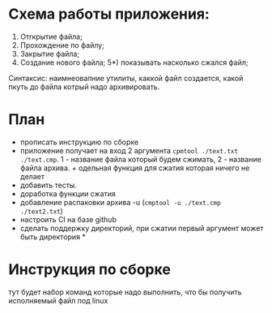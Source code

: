 # Схема работы приложения:
1) Отrкрытие файла;
2) Прохождение по файлу;
3) Закрытие файла;
4) Создание нового файла;
5*) показывать насколько сжался файл; 

Синтаксис: наимнеовапние утилиты, каккой файл создается, какой пкуть до файла котрый надо архивировать. 

# План

- прописать инструкцию по сборке
- приложение получает на вход 2 аргумента `cpmtool ./text.txt ./text.cmp`. 1 - название файла который будем сжимать, 2 - название файла архива. + одельная функция для сжатия которая ничего не делает
- добавить тесты. 
- доработка функции сжатия
- добавление распаковки архива -u (`cmptool -u ./text.cmp ./text2.txt`)
- настроить CI на базе github
- сделать поддержку директорий, при сжатии первый аргумент может быть директория *


# Инструкция по сборке

тут будет набор команд которые надо выполнить, что бы получить исполняемый файл под linux
